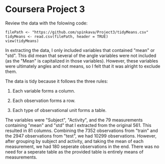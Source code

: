 Coursera Project 3
===================================================================================

Review the data with the folowing code:

	filePath <- "https://github.com/spinkava/Project3/tidyMeans.csv"
	tidyMeans <- read.csv(filePath, header = TRUE)
	view(tidyMeans)

In extracting the data, I only included variables that contained "mean" or "std". This did mean that several of the angle variables were not included (as the "Mean" is capitalized in those variables). However, these variables were ultimately angles and not means, so I felt that it was alright to exclude them. 

The data is tidy because it follows the three rules: 

1. Each variable forms a column.

2. Each observation forms a row.

3. Each type of observational unit forms a table.

The variables were "Subject", "Activity", and the 79 measurements containing "mean" and "std" that I extracted from the original 561. This resulted in 81 columns. Combining the 7352 observations from "train" and the 2947 observations from "test", we had 10299 observations. However, after grouping by subject and activity, and taking the mean of each measurement, we had 180 seperate observations in the end. There was no need for a seperate table as the provided table is entirely means of measurements.
